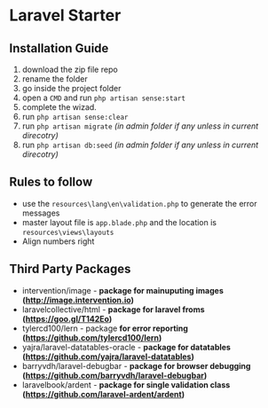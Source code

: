 # Laravel Starter

## Installation Guide
1. download the zip file repo
2. rename the folder
3. go inside the project folder
5. open a `CMD` and run `php artisan sense:start`
6. complete the wizad.
7. run `php artisan sense:clear`
8. run `php artisan migrate` *(in admin folder if any unless in current direcotry)*
9. run `php artisan db:seed` *(in admin folder if any unless in current direcotry)*

## Rules to follow
* use the `resources\lang\en\validation.php` to generate the error messages
* master layout file is `app.blade.php` and the location is `resources\views\layouts`
* Align numbers right

## Third Party Packages 

* intervention/image - **package for mainuputing images (http://image.intervention.io)**
* laravelcollective/html - **package for laravel froms (https://goo.gl/T142Eo)**
* tylercd100/lern - package **for error reporting (https://github.com/tylercd100/lern)**
* yajra/laravel-datatables-oracle - **package for datatables (https://github.com/yajra/laravel-datatables)**
* barryvdh/laravel-debugbar - **package for browser debugging (https://github.com/barryvdh/laravel-debugbar)**
* laravelbook/ardent - **package for single validation class (https://github.com/laravel-ardent/ardent)**